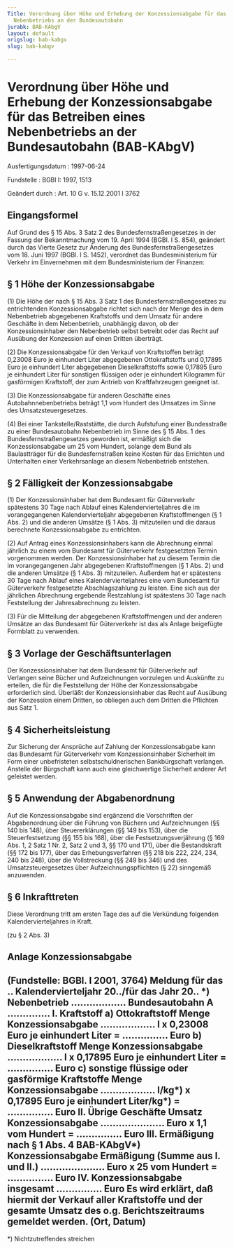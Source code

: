 ```yaml
---
Title: Verordnung über Höhe und Erhebung der Konzessionsabgabe für das Betreiben eines
  Nebenbetriebs an der Bundesautobahn
jurabk: BAB-KAbgV
layout: default
origslug: bab-kabgv
slug: bab-kabgv

---
```


# Verordnung über Höhe und Erhebung der Konzessionsabgabe für das Betreiben eines Nebenbetriebs an der Bundesautobahn (BAB-KAbgV)

Ausfertigungsdatum
:   1997-06-24

Fundstelle
:   BGBl I: 1997, 1513

Geändert durch
:   Art. 10 G v. 15.12.2001 I 3762


## Eingangsformel

Auf Grund des § 15 Abs. 3 Satz 2 des Bundesfernstraßengesetzes in der
Fassung der Bekanntmachung vom 19. April 1994 (BGBl. I S. 854),
geändert durch das Vierte Gesetz zur Änderung des
Bundesfernstraßengesetzes vom 18. Juni 1997 (BGBl. I S. 1452),
verordnet das Bundesministerium für Verkehr im Einvernehmen mit dem
Bundesministerium der Finanzen:


## § 1 Höhe der Konzessionsabgabe

(1) Die Höhe der nach § 15 Abs. 3 Satz 1 des Bundesfernstraßengesetzes
zu entrichtenden Konzessionsabgabe richtet sich nach der Menge des in
dem Nebenbetrieb abgegebenen Kraftstoffs und dem Umsatz für andere
Geschäfte in dem Nebenbetrieb, unabhängig davon, ob der
Konzessionsinhaber den Nebenbetrieb selbst betreibt oder das Recht auf
Ausübung der Konzession auf einen Dritten überträgt.

(2) Die Konzessionsabgabe für den Verkauf von Kraftstoffen beträgt
0,23008 Euro je einhundert Liter abgegebenen Ottokraftstoffs und
0,17895 Euro je einhundert Liter abgegebenen Dieselkraftstoffs sowie
0,17895 Euro je einhundert Liter für sonstigen flüssigen oder je
einhundert Kilogramm für gasförmigen Kraftstoff, der zum Antrieb von
Kraftfahrzeugen geeignet ist.

(3) Die Konzessionsabgabe für anderen Geschäfte eines
Autobahnnebenbetriebs beträgt 1,1 vom Hundert des Umsatzes im Sinne
des Umsatzsteuergesetzes.

(4) Bei einer Tankstelle/Raststätte, die durch Aufstufung einer
Bundesstraße zu einer Bundesautobahn Nebenbetrieb im Sinne des § 15
Abs. 1 des Bundesfernstraßengesetzes geworden ist, ermäßigt sich die
Konzessionsabgabe um 25 vom Hundert, solange dem Bund als
Baulastträger für die Bundesfernstraßen keine Kosten für das Errichten
und Unterhalten einer Verkehrsanlage an diesem Nebenbetrieb entstehen.


## § 2 Fälligkeit der Konzessionsabgabe

(1) Der Konzessionsinhaber hat dem Bundesamt für Güterverkehr
spätestens 30 Tage nach Ablauf eines Kalendervierteljahres die im
vorangegangenen Kalendervierteljahr abgegebenen Kraftstoffmengen (§ 1
Abs. 2) und die anderen Umsätze (§ 1 Abs. 3) mitzuteilen und die
daraus berechnete Konzessionsabgabe zu entrichten.

(2) Auf Antrag eines Konzessionsinhabers kann die Abrechnung einmal
jährlich zu einem vom Bundesamt für Güterverkehr festgesetzten Termin
vorgenommen werden. Der Konzessionsinhaber hat zu diesem Termin die im
vorangegangenen Jahr abgegebenen Kraftstoffmengen (§ 1 Abs. 2) und die
anderen Umsätze (§ 1 Abs. 3) mitzuteilen. Außerdem hat er spätestens
30 Tage nach Ablauf eines Kalendervierteljahres eine vom Bundesamt für
Güterverkehr festgesetzte Abschlagszahlung zu leisten. Eine sich aus
der jährlichen Abrechnung ergebende Restzahlung ist spätestens 30 Tage
nach Feststellung der Jahresabrechnung zu leisten.

(3) Für die Mitteilung der abgegebenen Kraftstoffmengen und der
anderen Umsätze an das Bundesamt für Güterverkehr ist das als Anlage
beigefügte Formblatt zu verwenden.


## § 3 Vorlage der Geschäftsunterlagen

Der Konzessionsinhaber hat dem Bundesamt für Güterverkehr auf
Verlangen seine Bücher und Aufzeichnungen vorzulegen und Auskünfte zu
erteilen, die für die Feststellung der Höhe der Konzessionsabgabe
erforderlich sind. Überläßt der Konzessionsinhaber das Recht auf
Ausübung der Konzession einem Dritten, so obliegen auch dem Dritten
die Pflichten aus Satz 1.


## § 4 Sicherheitsleistung

Zur Sicherung der Ansprüche auf Zahlung der Konzessionsabgabe kann das
Bundesamt für Güterverkehr vom Konzessionsinhaber Sicherheit im Form
einer unbefristeten selbstschuldnerischen Bankbürgschaft verlangen.
Anstelle der Bürgschaft kann auch eine gleichwertige Sicherheit
anderer Art geleistet werden.


## § 5 Anwendung der Abgabenordnung

Auf die Konzessionsabgabe sind ergänzend die Vorschriften der
Abgabenordnung über die Führung von Büchern und Aufzeichnungen (§§ 140
bis 148), über Steuererklärungen (§§ 149 bis 153), über die
Steuerfestsetzung (§§ 155 bis 168), über die Festsetzungsverjährung (§
169 Abs. 1, 2 Satz 1 Nr. 2, Satz 2 und 3, §§ 170 und 171), über die
Bestandskraft (§§ 172 bis 177), über das Erhebungsverfahren (§§ 218
bis 222, 224, 234, 240 bis 248), über die Vollstreckung (§§ 249 bis
346) und des Umsatzsteuergesetzes über Aufzeichnungspflichten (§ 22)
sinngemäß anzuwenden.


## § 6 Inkrafttreten

Diese Verordnung tritt am ersten Tage des auf die Verkündung folgenden
Kalendervierteljahres in Kraft.

(zu § 2 Abs. 3)

## Anlage Konzessionsabgabe

(Fundstelle: BGBl. I 2001, 3764)
**Meldung für das .. Kalendervierteljahr 20../für das Jahr 20.. \*)**
Nebenbetrieb ..................
Bundesautobahn A ..............
I.
Kraftstoff
a) Ottokraftstoff
Menge                                              Konzessionsabgabe
.................. l x 0,23008 Euro je einhundert
Liter =                         ............... Euro
b) Dieselkraftstoff
Menge                                              Konzessionsabgabe
.................. l x 0,17895 Euro je einhundert
Liter =                         ............... Euro
c) sonstige flüssige oder gasförmige Kraftstoffe
Menge                                              Konzessionsabgabe
.................. l/kg\*) x 0,17895 Euro je
einhundert Liter/kg\*) =         ............... Euro
II.
Übrige Geschäfte
Umsatz
Konzessionsabgabe
..................... Euro x 1,1 vom Hundert =        ...............
Euro
III.
Ermäßigung nach § 1 Abs. 4 BAB-KAbgV\*)
Konzessionsabgabe                                     Ermäßigung
(Summe aus I. und II.)
..................... Euro x 25 vom Hundert =         ...............
Euro
IV.
Konzessionsabgabe insgesamt                     ............... Euro
Es wird erklärt, daß hiermit der Verkauf aller Kraftstoffe und der
gesamte Umsatz des o.g. Berichtszeitraums gemeldet werden.
(Ort, Datum)
----------
\*) Nichtzutreffendes streichen

